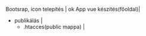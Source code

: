 Bootsrap, icon telepítés | ok
App vue készítés(főoldal)| 
- publikálás |
    - .htacces(public mappa) |
    

